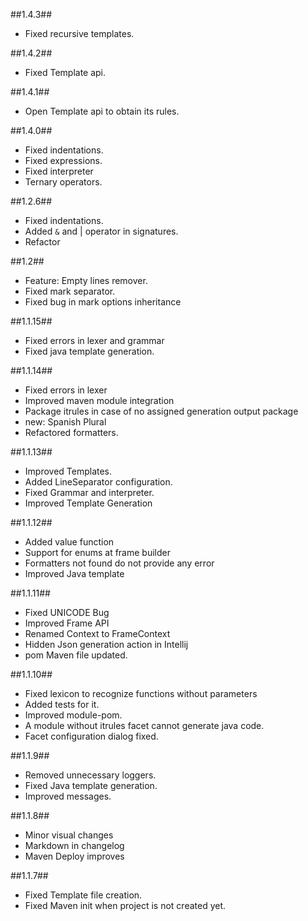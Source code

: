 ##1.4.3##
-   Fixed recursive templates.

##1.4.2##
-   Fixed Template api.

##1.4.1##
-   Open Template api to obtain its rules.

##1.4.0##
-   Fixed indentations.
-   Fixed expressions.
-   Fixed interpreter
-   Ternary operators.

##1.2.6##
-   Fixed indentations.
-   Added `&` and | operator in signatures.
-   Refactor


##1.2##
-   Feature: Empty lines remover.
-   Fixed mark separator.
-   Fixed bug in mark options inheritance

##1.1.15##
-	Fixed errors in lexer and grammar
-   Fixed java template generation.

##1.1.14##
-	Fixed errors in lexer 
-   Improved maven module integration  
-   Package itrules in case of no assigned generation output package 
-   new: Spanish Plural
-   Refactored formatters.

##1.1.13##
-	Improved Templates. 
-   Added LineSeparator configuration. 
-   Fixed Grammar and interpreter.
-   Improved Template Generation

##1.1.12##
-	Added value function
-   Support for enums at frame builder
-   Formatters not found do not provide any error
-   Improved Java template

##1.1.11##
-	Fixed UNICODE Bug
-   Improved Frame API
-   Renamed Context to FrameContext
-   Hidden Json generation action in Intellij
-   pom Maven file updated.

##1.1.10##
-	Fixed lexicon to recognize functions without parameters
-	Added tests for it.
-	Improved module-pom.
-   A module without itrules facet cannot generate java code.
-   Facet configuration dialog fixed.

##1.1.9##
-	Removed unnecessary loggers.
-	Fixed Java template generation.
-	Improved messages.

##1.1.8##
-	Minor visual changes
-	Markdown in changelog
-	Maven Deploy improves

##1.1.7##
-	Fixed Template file creation.
-	Fixed Maven init when project is not created yet.